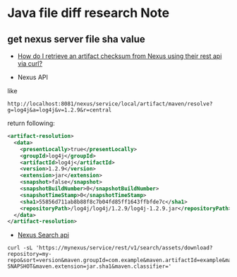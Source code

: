 # Java file diff research Note

## get nexus server file sha value

* [How do I retrieve an artifact checksum from Nexus using their rest api via curl?](https://stackoverflow.com/questions/25047781/how-do-i-retrieve-an-artifact-checksum-from-nexus-using-their-rest-api-via-curl)

- Nexus API

like 

```
http://localhost:8081/nexus/service/local/artifact/maven/resolve?g=log4j&a=log4j&v=1.2.9&r=central
```

return following:

```xml
<artifact-resolution>
  <data>
    <presentLocally>true</presentLocally>
    <groupId>log4j</groupId>
    <artifactId>log4j</artifactId>
    <version>1.2.9</version>
    <extension>jar</extension>
    <snapshot>false</snapshot>
    <snapshotBuildNumber>0</snapshotBuildNumber>
    <snapshotTimeStamp>0</snapshotTimeStamp>
    <sha1>55856d711ab8b88f8c7b04fd85ff1643ffbfde7c</sha1>
    <repositoryPath>/log4j/log4j/1.2.9/log4j-1.2.9.jar</repositoryPath>
  </data>
</artifact-resolution>
```


- [Nexus Search api](https://help.sonatype.com/repomanager3/rest-and-integration-api/search-api#SearchAPI-SearchandDownloadAsset)

```shell
curl -sL 'https://mynexus/service/rest/v1/search/assets/download?repository=my-repo&sort=version&maven.groupId=com.example&maven.artifactId=example&maven.baseVersion=LATEST-SNAPSHOT&maven.extension=jar.sha1&maven.classifier='
```

